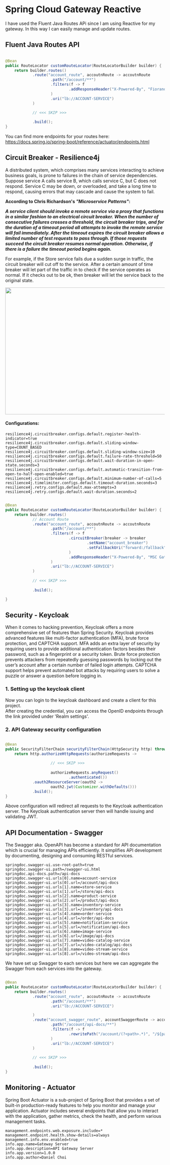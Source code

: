 # Spring Cloud Gateway Reactive

I have used the Fluent Java Routes APi since I am using Reactive for my gateway. In this way I can easily manage and
update routes.

## Fluent Java Routes API

```java

@Bean
public RouteLocator customRouteLocator(RouteLocatorBuilder builder) {
    return builder.routes()
            .route("account_route", accoutnRoute -> accoutnRoute
                    .path("/account/**")
                    .filters(f -> f
                            .addResponseHeader("X-Powered-By", "Fiorano Gateway Service")
                    )
                    .uri("lb://ACCOUNT-SERVICE")
            )

            // <<< SKIP >>>
            
            .build();
}
```

You can find more endpoints for your routes here:
https://docs.spring.io/spring-boot/reference/actuator/endpoints.html

## Circuit Breaker - Resilience4j

A distributed system, which comprises many services interacting to achieve business goals, is prone to failures in the
chain of service dependencies.
Suppose service A calls service B, which calls service C, but C does not respond. Service C may be down, or overloaded,
and take a long time to respond, causing errors that may cascade and cause the system to fail.

**According to Chris Richardson's *"Microservice Patterns"*:**

***A service client should invoke a remote service via a proxy that functions in a similar fashion to an electrical
circuit breaker.
When the number of consecutive failures crosses a threshold, the circuit breaker trips, and for the duration of a
timeout period all attempts to invoke the remote service will fail immediately.
After the timeout expires the circuit breaker allows a limited number of test requests to pass through.
If those requests succeed the circuit breaker resumes normal operation. Otherwise, if there is a failure the timeout
period begins again.***

For example, if the Store service fails due a sudden surge in traffic, the circuit breaker will cut off to the service.
After a
certain amount of time breaker will let part of the traffic in to check if the service operates as normal.
If it checks out to be ok, then breaker will let the service back to the original state.

<img src="../readme/image/circuitbreaker_resilience4j.png" width="600" height="400" />

#### Configurations:

```properties
resilience4j.circuitbreaker.configs.default.register-health-indicator=true
resilience4j.circuitbreaker.configs.default.sliding-window-type=COUNT_BASED
resilience4j.circuitbreaker.configs.default.sliding-window-size=10
resilience4j.circuitbreaker.configs.default.failure-rate-threshold=50
resilience4j.circuitbreaker.configs.default.wait-duration-in-open-state.seconds=3
resilience4j.circuitbreaker.configs.default.automatic-transition-from-open-to-half-open-enabled=true
resilience4j.circuitbreaker.configs.default.minimum-number-of-calls=5
resilience4j.timelimiter.configs.default.timeout-duration.seconds=3
resilience4j.retry.configs.default.max-attempts=3
resilience4j.retry.configs.default.wait-duration.seconds=2
```

```java

@Bean
public RouteLocator customRouteLocator(RouteLocatorBuilder builder) {
    return builder.routes()
            // Account Route
            .route("account_route", accoutnRoute -> accoutnRoute
                    .path("/account/**")
                    .filters(f -> f
                            .circuitBreaker(breaker -> breaker
                                    .setName("account_breaker")
                                    .setFallbackUri("forward:/fallback")
                            )
                            .addResponseHeader("X-Powered-By", "MSC Gateway Service")
                    )
                    .uri("lb://ACCOUNT-SERVICE")
            )
            
            // <<< SKIP >>>
            
            .build();

}
```

## Security - Keycloak

When it comes to hacking prevention, Keycloak offers a more comprehensive set of features than Spring Security. Keycloak
provides advanced features like multi-factor authentication (MFA), brute force protection, and CAPTCHA support. MFA adds
an extra layer of security by requiring users to provide additional authentication factors besides their password, such
as a fingerprint or a security token. Brute force protection prevents attackers from repeatedly guessing passwords by
locking out the user’s account after a certain number of failed login attempts. CAPTCHA support helps prevent automated
bot attacks by requiring users to solve a puzzle or answer a question before logging in.

### 1. Setting up the keycloak client

Now you can login to the keycloak dashboard and create a client for this project.
<br/>
After creating the credential, you can access the OpenID endpoints through the link provided under 'Realm settings'.

### 2. API Gateway security configuration

```java

@Bean
public SecurityFilterChain securityFilterChain(HttpSecurity http) throws Exception {
    return http.authorizeHttpRequests(authorizeRequests ->
            
                    // <<< SKIP >>>
            
                    authorizeRequests.anyRequest()
                            .authenticated())
            .oauth2ResourceServer(oauth2 ->
                    oauth2.jwt(Customizer.withDefaults()))
            .build();
}
```

Above configuration will redirect all requests to the Keycloak authentication server.
The Keycloak authentication server then will handle issuing and validating JWT.

## API Documentation - Swagger

The Swagger aka. OpenAPI has become a standard for API documentation which is crucial for managing APIs efficiently.
It simplifies API development by documenting, designing and consuming RESTful services.

```properties
springdoc.swagger-ui.use-root-path=true
springdoc.swagger-ui.path=/swagger-ui.html
springdoc.api-docs.path=/api-docs
springdoc.swagger-ui.urls[0].name=account-service
springdoc.swagger-ui.urls[0].url=/account/api-docs
springdoc.swagger-ui.urls[1].name=store-service
springdoc.swagger-ui.urls[1].url=/store/api-docs
springdoc.swagger-ui.urls[2].name=product-service
springdoc.swagger-ui.urls[2].url=/product/api-docs
springdoc.swagger-ui.urls[3].name=inventory-service
springdoc.swagger-ui.urls[3].url=/inventory/api-docs
springdoc.swagger-ui.urls[4].name=order-service
springdoc.swagger-ui.urls[4].url=/order/api-docs
springdoc.swagger-ui.urls[5].name=notification-service
springdoc.swagger-ui.urls[5].url=/notification/api-docs
springdoc.swagger-ui.urls[6].name=image-service
springdoc.swagger-ui.urls[6].url=/image/api-docs
springdoc.swagger-ui.urls[7].name=video-catalog-service
springdoc.swagger-ui.urls[7].url=/video-catalog/api-docs
springdoc.swagger-ui.urls[8].name=video-stream-service
springdoc.swagger-ui.urls[8].url=/video-stream/api-docs
```

We have set up Swagger to each services but here we can aggregate the Swagger from each services into the gateway.

```java

@Bean
public RouteLocator customRouteLocator(RouteLocatorBuilder builder) {
    return builder.routes()
            .route("account_route", accoutnRoute -> accoutnRoute
                    .path("/account/**")
                    .uri("lb://ACCOUNT-SERVICE")

            )
            .route("account_swagger_route", accountSwaggerRoute -> accountSwaggerRoute
                    .path("/account/api-docs/**")
                    .filters(f -> f
                            .rewritePath("/account/(?<path>.*)", "/${path}")
                    )
                    .uri("lb://ACCOUNT-SERVICE")
            )
            
            // <<< SKIP >>>
            
            .build();
}
```

## Monitoring - Actuator

Spring Boot Actuator is a sub-project of Spring Boot that provides a set of built-in production-ready features to help
you monitor and manage your application.
Actuator includes several endpoints that allow you to interact with the application, gather metrics, check the health,
and perform various management tasks.

```properties
management.endpoints.web.exposure.include=*
management.endpoint.health.show-details=always
management.info.env.enabled=true
info.app.name=Gateway Server
info.app.description=API Gateway Server
info.app.version=1.0.0
info.app.author=Daniel Choi
```